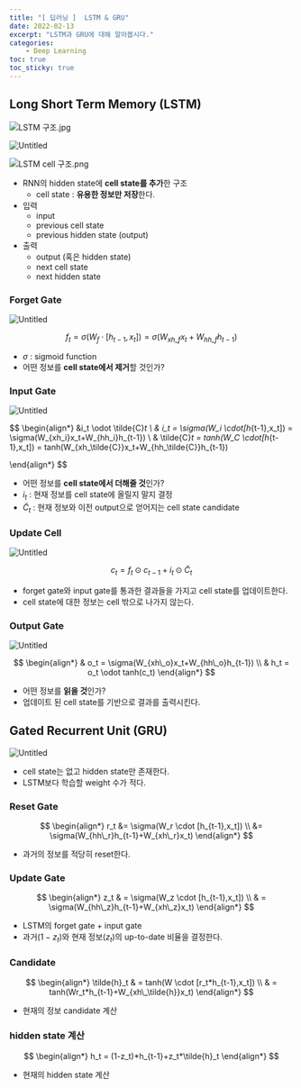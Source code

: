 ```yaml
---
title: "[ 딥러닝 ]  LSTM & GRU"
date: 2022-02-13
excerpt: "LSTM과 GRU에 대해 알아봅시다."
categories: 
    - Deep Learning
toc: true
toc_sticky: true
---
```



## Long Short Term Memory (LSTM)

![LSTM 구조.jpg](Recurrent%20Neural%20Networks%2070865ebb9fcc4a51af38e5a11e7b64e6/LSTM_%EA%B5%AC%EC%A1%B0.jpg)

![Untitled](Recurrent%20Neural%20Networks%2070865ebb9fcc4a51af38e5a11e7b64e6/Untitled%203.png)

![LSTM cell 구조.png](Recurrent%20Neural%20Networks%2070865ebb9fcc4a51af38e5a11e7b64e6/LSTM_cell_%EA%B5%AC%EC%A1%B0.png)

- RNN의 hidden state에 **cell state를 추가**한 구조
    - cell state : **유용한 정보만 저장**한다.
- 입력
    - input
    - previous cell state
    - previous hidden state (output)
- 출력
    - output (혹은 hidden state)
    - next cell state
    - next hidden state
    

### Forget Gate

![Untitled](Recurrent%20Neural%20Networks%2070865ebb9fcc4a51af38e5a11e7b64e6/Untitled%204.png)

$$
f_t 
= \sigma(W_f \cdot[h_{t-1},x_t])
= \sigma(W_{xh\_f}x_t+W_{hh\_f}h_{t-1})
$$

- $\sigma$ : sigmoid function
- 어떤 정보를 **cell state에서 제거**할 것인가?

### Input Gate

![Untitled](Recurrent%20Neural%20Networks%2070865ebb9fcc4a51af38e5a11e7b64e6/Untitled%205.png)

$$
\begin{align*}
&i_t \odot \tilde{C}_t
\\
& i_t 
= \sigma(W_i \cdot[h_{t-1},x_t])
= \sigma(W_{xh\_i}x_t+W_{hh\_i}h_{t-1})
\\
& \tilde{C}_t 
= tanh(W_C \cdot[h_{t-1},x_t])
= tanh(W_{xh\_\tilde{C}}x_t+W_{hh\_\tilde{C}}h_{t-1})

\end{align*}
$$

- 어떤 정보를 **cell state에서 더해줄 것**인가?
- $i_t$ : 현재 정보를 cell state에 올릴지 말지 결정
- $\tilde{C}_t$ : 현재 정보와 이전 output으로 얻어지는 cell state candidate

### Update Cell

![Untitled](Recurrent%20Neural%20Networks%2070865ebb9fcc4a51af38e5a11e7b64e6/Untitled%206.png)

$$
c_t=f_t \odot c_{t-1}+i_t \odot \tilde{C}_t
$$

- forget gate와 input gate를 통과한 결과들을 가지고 cell state를 업데이트한다.
- cell state에 대한 정보는 cell 밖으로 나가지 않는다.

### Output Gate

![Untitled](Recurrent%20Neural%20Networks%2070865ebb9fcc4a51af38e5a11e7b64e6/Untitled%207.png)

$$
\begin{align*}
& o_t = \sigma(W_{xh\_o}x_t+W_{hh\_o}h_{t-1})
\\
& h_t = o_t \odot tanh(c_t)
\end{align*}
$$

- 어떤 정보를 **읽을 것**인가?
- 업데이트 된 cell state를 기반으로 결과를 출력시킨다.

## Gated Recurrent Unit (GRU)

![Untitled](Recurrent%20Neural%20Networks%2070865ebb9fcc4a51af38e5a11e7b64e6/Untitled%208.png)

- cell state는 없고 hidden state만 존재한다.
- LSTM보다 학습할 weight 수가 적다.

### Reset Gate

$$
\begin{align*}
r_t 
&= \sigma(W_r \cdot [h_{t-1},x_t])
\\
&= \sigma(W_{hh\_r}h_{t-1}+W_{xh\_r}x_t)
\end{align*}
$$

- 과거의 정보를 적당히 reset한다.

### Update Gate

$$
\begin{align*}
z_t 
& = \sigma(W_z \cdot [h_{t-1},x_t])
\\
& = \sigma(W_{hh\_z}h_{t-1}+W_{xh\_z}x_t)
\end{align*}
$$

- LSTM의 forget gate + input gate
- 과거($1-z_t$)와 현재 정보($z_t$)의 up-to-date 비율을 결정한다.

### Candidate

$$
\begin{align*}
\tilde{h}_t 
& = tanh(W \cdot [r_t*h_{t-1},x_t])
\\
& = tanh(Wr_t*h_{t-1}+W_{xh\_\tilde{h}}x_t)
\end{align*}
$$

- 현재의 정보 candidate 계산

### hidden state 계산

$$
\begin{align*}
h_t = (1-z_t)*h_{t-1}+z_t*\tilde{h}_t
\end{align*}
$$

- 현재의 hidden state 계산